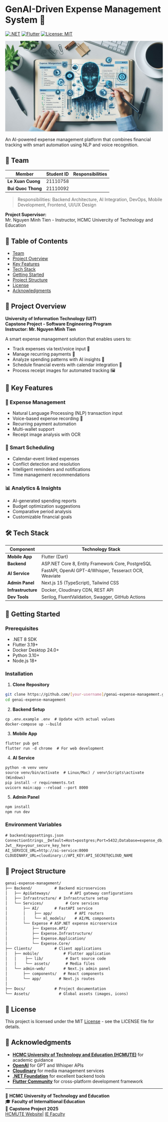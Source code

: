 # GenAI-Driven Expense Management System 🚀

[![.NET](https://img.shields.io/badge/.NET-8.0-512BD4?logo=dotnet)](https://dotnet.microsoft.com/)
[![Flutter](https://img.shields.io/badge/Flutter-3.19-blue?logo=flutter)](https://flutter.dev/)
[![License: MIT](https://img.shields.io/badge/License-MIT-yellow.svg)](https://opensource.org/licenses/MIT)

![GenAI-Driven Expense Management Banner](/assets/images/banner.jpeg)

An AI-powered expense management platform that combines financial tracking with smart automation using NLP and voice recognition.
## 👥 Team

| **Member**   | **Student ID** | **Responsibilities**                        |
|--------------|----------------|--------------------------------------------|
| **Le Xuan Cuong** | 21110758       |  |
| **Bui Quoc Thong** | 21110092       |   |

> Responsibilities: Backend Architecture, AI Integration, DevOps, Mobile Development, Frontend, UI/UX Design

**Project Supervisor:**  
Mr. Nguyen Minh Tien - Instructor, HCMC Univercity of Technology and Education

## 📑 Table of Contents
- [Team](#-team)
- [Project Overview](#-project-overview)
- [Key Features](#-key-features)
- [Tech Stack](#-tech-stack)
- [Getting Started](#-getting-started)
- [Project Structure](#-project-structure)
- [License](#-license)
- [Acknowledgments](#-acknowledgments)

## 🌟 Project Overview

**University of Information Technology (UIT)**  
**Capstone Project - Software Engineering Program**  
**Instructor: Mr. Nguyen Minh Tien**

A smart expense management solution that enables users to:
- Track expenses via text/voice input 📱
- Manage recurring payments 🔄
- Analyze spending patterns with AI insights 🧠
- Schedule financial events with calendar integration 📅
- Process receipt images for automated tracking 🖼️

## 🎯 Key Features

### 💸 Expense Management
- Natural Language Processing (NLP) transaction input
- Voice-based expense recording 🎤
- Recurring payment automation
- Multi-wallet support
- Receipt image analysis with OCR

### 📅 Smart Scheduling
- Calendar-event linked expenses
- Conflict detection and resolution
- Intelligent reminders and notifications
- Time management recommendations

### 📊 Analytics & Insights
- AI-generated spending reports
- Budget optimization suggestions
- Comparative period analysis
- Customizable financial goals

## 🛠️ Tech Stack

| Component          | Technology Stack                                                                 |
|--------------------|----------------------------------------------------------------------------------|
| **Mobile App**     | Flutter (Dart)                                                                   |
| **Backend**        | ASP.NET Core 8, Entity Framework Core, PostgreSQL                                |
| **AI Service**     | FastAPI, OpenAI GPT-4/Whisper, Tesseract OCR, Weaviate                           |
| **Admin Panel**    | Next.js 15 (TypeScript), Tailwind CSS                                            |
| **Infrastructure** | Docker, Cloudinary CDN, REST API                                                 |
| **Dev Tools**      | Serilog, FluentValidation, Swagger, GitHub Actions                               |

## 🚀 Getting Started

### Prerequisites
- .NET 8 SDK
- Flutter 3.19+
- Docker Desktop 24.0+
- Python 3.10+
- Node.js 18+

### Installation

1. **Clone Repository**
```bash
git clone https://github.com/[your-username]/genai-expense-management.git
cd genai-expense-management
```
2. **Backend Setup**
```cd backend
cp .env.example .env  # Update with actual values
docker-compose up --build
```
3. **Mobile App**
```cd mobile
flutter pub get
flutter run -d chrome  # For web development
```
4. **AI Service**
```cd ai-service
python -m venv venv
source venv/bin/activate  # Linux/Mac) / venv\Scripts\activate (Windows)
pip install -r requirements.txt
uvicorn main:app --reload --port 8000
```
5. **Admin Panel**
```cd admin-web
npm install
npm run dev
```
### Environment Variables
```
# backend/appsettings.json
ConnectionStrings__Default=Host=postgres;Port=5432;Database=expense_db;
Jwt__Key=your_secure_key_here
AI_SERVICE_URL=http://ai-service:8000
CLOUDINARY_URL=cloudinary://API_KEY:API_SECRET@CLOUD_NAME
```
## 📂 Project Structure
```
genai-expense-management/
├── Backend/          # Backend microservices
│   ├── ApiGateways/         # API gateway configurations
│   ├── Infrastructure/ # Infrastructure setup
│   └── Services/          # Core services
|       ├── AI/       # FastAPI service
│       │    ├── app/          # API routers
│       │    └── ml_models/    # AI/ML components
│       └── Expense # ASP.NET expense microservice
│           ├── Expense.API/
│           ├── Expense.Infrastructure/
│           ├── Expense.Application/
│           └── Expense.Core/
├── Clients/          # Client applications
│   ├── mobile/           # Flutter application
│   │    ├── lib/          # Dart source code
│   │    └── assets/       # Media files
│   └── admin-web/        # Next.js admin panel
│       ├── components/   # React components
│       └── app/        # Next.js routes
│
├── Docs/             # Project documentation
└── Assets/             # Global assets (images, icons)
```

## 📄 License
This project is licensed under the MIT <a href="https://mit-license.org/" target="_blank">License</a> - see the LICENSE file for details.
## 🙏 Acknowledgments

- **[HCMC University of Technology and Education (HCMUTE)](https://en.hcmute.edu.vn/)** for academic guidance  
- **[OpenAI](https://openai.com/)** for GPT and Whisper APIs  
- **[Cloudinary](https://cloudinary.com/)** for media management services  
- **[.NET Foundation](https://dotnetfoundation.org/)** for excellent backend tools  
- **[Flutter Community](https://flutter.dev/)** for cross-platform development framework  

---

🏡 **HCMC University of Technology and Education**  
🎓 **Faculty of Internaltional Education**  
📅 **Capstone Project 2025**\
<a href="https://en.hcmute.edu.vn/" target="_blank">HCMUTE Website</a>|
<a href="https://fie.hcmute.edu.vn/" target="_blank">IE Faculty</a>

